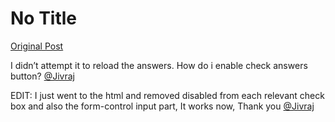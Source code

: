 # No Title

[Original Post](https://discourse.onlinedegree.iitm.ac.in/t/166576/103)

<p>I didn’t attempt it to reload the answers. How do i enable check answers button? <a class="mention" href="/u/jivraj">@Jivraj</a></p>
<p>EDIT: I just went to the html and removed disabled from each relevant check box and also the form-control  input part, It works now, Thank you <a class="mention" href="/u/jivraj">@Jivraj</a></p>